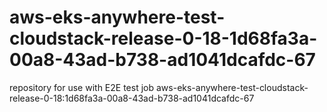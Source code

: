 # aws-eks-anywhere-test-cloudstack-release-0-18-1d68fa3a-00a8-43ad-b738-ad1041dcafdc-67
repository for use with E2E test job aws-eks-anywhere-test-cloudstack-release-0-18:1d68fa3a-00a8-43ad-b738-ad1041dcafdc-67
